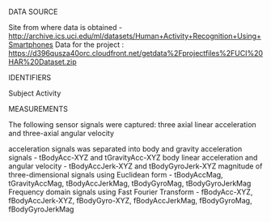 DATA SOURCE

Site from where data is obtained - http://archive.ics.uci.edu/ml/datasets/Human+Activity+Recognition+Using+Smartphones
Data for the project : https://d396qusza40orc.cloudfront.net/getdata%2Fprojectfiles%2FUCI%20HAR%20Dataset.zip

IDENTIFIERS

Subject
Activity

MEASUREMENTS

The following sensor signals were captured: three axial linear acceleration and three-axial angular velocity 

acceleration signals was separated into body and gravity acceleration signals - tBodyAcc-XYZ and tGravityAcc-XYZ
body linear acceleration and angular velocity - tBodyAccJerk-XYZ and tBodyGyroJerk-XYZ
magnitude of three-dimensional signals using Euclidean form - tBodyAccMag, tGravityAccMag, tBodyAccJerkMag, tBodyGyroMag, tBodyGyroJerkMag
Frequency domain signals using Fast Fourier Transform - fBodyAcc-XYZ, fBodyAccJerk-XYZ, fBodyGyro-XYZ, fBodyAccJerkMag, fBodyGyroMag, fBodyGyroJerkMag

